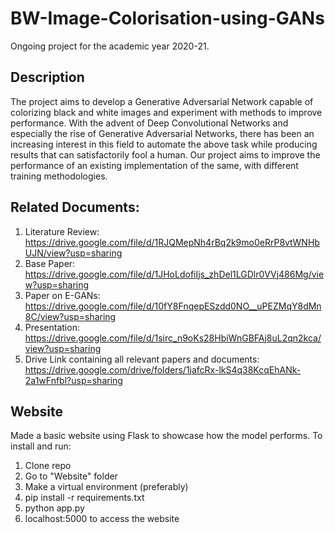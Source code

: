 # BW-Image-Colorisation-using-GANs
Ongoing project for the academic year 2020-21.

## Description
The project aims to develop a Generative Adversarial Network capable of colorizing black and white
images and experiment with methods to improve performance. With the advent of Deep Convolutional
Networks and especially the rise of Generative Adversarial Networks, there has been an
increasing interest in this field to automate the above task while producing results that
can satisfactorily fool a human. Our project aims to improve the performance of an
existing implementation of the same, with different training methodologies.

## Related Documents:
1. Literature Review: https://drive.google.com/file/d/1RJQMepNh4rBq2k9mo0eRrP8vtWNHbUJN/view?usp=sharing
2. Base Paper: https://drive.google.com/file/d/1JHoLdofiIjs_zhDel1LGDlr0VVj486Mg/view?usp=sharing
3. Paper on E-GANs: https://drive.google.com/file/d/10fY8FnqepESzdd0NO__uPEZMqY8dMn8C/view?usp=sharing
4. Presentation: https://drive.google.com/file/d/1sirc_n9oKs28HbiWnGBFAj8uL2qn2kca/view?usp=sharing
5. Drive Link containing all relevant papers and documents: https://drive.google.com/drive/folders/1jafcRx-lkS4q38KcqEhANk-2a1wFnfbl?usp=sharing

## Website
Made a basic website using Flask to showcase how the model performs. To install and run: 
1. Clone repo
2. Go to "Website" folder
3. Make a virtual environment (preferably) 
4. pip install -r requirements.txt
5. python app.py
6. localhost:5000 to access the website
